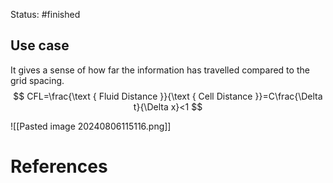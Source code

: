 Status: #finished 
## Use case
It gives a sense of how far the information has travelled compared to the grid spacing. 
$$
CFL=\frac{\text { Fluid Distance }}{\text { Cell Distance }}=C\frac{\Delta t}{\Delta x}<1
$$


  ![[Pasted image 20240806115116.png]]
# References
